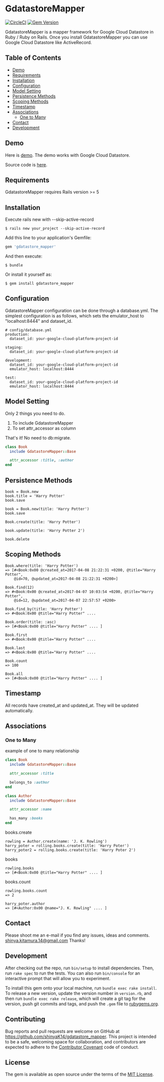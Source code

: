 # GdatastoreMapper
[![CircleCI](https://circleci.com/gh/shinyaK14/gdatastore_mapper/tree/master.svg?style=svg)](https://circleci.com/gh/shinyaK14/gdatastore_mapper/tree/master)  [![Gem Version](https://badge.fury.io/rb/gdatastore_mapper.svg)](https://badge.fury.io/rb/gdatastore_mapper)

GdatastoreMapper is a mapper framework for Google Cloud Datastore in Ruby / Ruby on Rails.
Once you install GdatastoreMapper you can use Google Cloud Datastore like ActiveRecord.

## Table of Contents
- [Demo](#demo)
- [Requirements](#requirements)
- [Installation](#installation)
- [Configuration](#configuration)
- [Model Setting](#model-setting)
- [Persistence Methods](#persistence-methods)
- [Scoping Methods](#scoping-methods)
- [Timestamp](#timestamp)
- [Associations](#associations)
  - [One to Many](#one-to-many)
- [Contact](#contact)
- [Development](#development)

## Demo

Here is [demo](https://gdatastore-mapper-sample.appspot.com/). The demo works with Google Cloud Datastore.

Source code is [here](https://github.com/shinyaK14/gdatastore_mapper/tree/master/rails_example).

## Requirements

GdatastoreMapper requires Rails version >= 5


## Installation

Execute rails new with --skip-active-record
```
$ rails new your_project --skip-active-record
```

Add this line to your application's Gemfile:

```ruby
gem 'gdatastore_mapper'
```

And then execute:

    $ bundle

Or install it yourself as:

    $ gem install gdatastore_mapper

## Configuration

GdatastoreMapper configuration can be done through a database.yml. The simplest configuration is as follows, which sets the emulator_host to "localhost:8444" and dataset_id.

```
# config/database.yml
production:
  dataset_id: your-google-cloud-platform-project-id

staging:
  dataset_id: your-google-cloud-platform-project-id

development:
  dataset_id: your-google-cloud-platform-project-id
  emulator_host: localhost:8444

test:
  dataset_id: your-google-cloud-platform-project-id
  emulator_host: localhost:8444
```

## Model Setting

Only 2 things you need to do.

1. To include GdatastoreMapper
2. To set attr_accessor as column

That's it! No need to db:migrate.

```ruby
class Book
  include GdatastoreMapper::Base

  attr_accessor :title, :author
end
```

## Persistence Methods

```
book = Book.new
book.title = 'Harry Potter'
book.save
```
```
book = Book.new(title: 'Harry Potter')
book.save
```
```
Book.create(title: 'Harry Potter')
```
```
book.update(title: 'Harry Potter 2')
```
```
book.delete
```

## Scoping Methods

```
Book.where(title: 'Harry Potter')
=> [#<Book:0x00 @created_at=2017-04-08 21:22:31 +0200, @title="Harry Potter",
    @id=70, @updated_at=2017-04-08 21:22:31 +0200>]
```
```
Book.find(12)
=> #<Book:0x00 @created_at=2017-04-07 10:03:54 +0200, @title="Harry Potter",
    @id=12, @updated_at=2017-04-07 22:57:57 +0200>
```
```
Book.find_by(title: 'Harry Potter')
=> #<Book:0x00 @title="Harry Potter" ....
```
```
Book.order(title: :asc)
=> [#<Book:0x00 @title="Harry Potter" .... ]
```

```
Book.first
=> #<Book:0x00 @title="Harry Potter" ....
```
```
Book.last
=> #<Book:0x00 @title="Harry Potter" ....
```
```
Book.count
=> 100
```
```
Book.all
=> [#<Book:0x00 @title="Harry Potter" .... ]
```

## Timestamp

All records have created_at and updated_at. They will be updated automatically.

## Associations

### One to Many

example of one to many relationship

```ruby
class Book
  include GdatastoreMapper::Base

  attr_accessor :title

  belongs_to :author
end
```

```ruby
class Author
  include GdatastoreMapper::Base

  attr_accessor :name

  has_many :books
end
```

books.create
```
rowling = Author.create(name: 'J. K. Rowling')
harry_poter = rolling.books.create(title: 'Harry Poter')
harry_poter2 = rolling.books.create(title: 'Harry Poter 2')
```
books
```
rowling.books
=> [#<Book:0x00 @title="Harry Potter" .... ]
```

books.count
```
rowling.books.count
=> 2
```
```
harry_poter.author
=> [#<Author:0x00 @name="J. K. Rowling" .... ]
```

## Contact

Please shoot me an e-mail if you find any issues, ideas and comments. shinya.kitamura.14@gmail.com
Thanks!

## Development

After checking out the repo, run `bin/setup` to install dependencies. Then, run `rake spec` to run the tests. You can also run `bin/console` for an interactive prompt that will allow you to experiment.

To install this gem onto your local machine, run `bundle exec rake install`. To release a new version, update the version number in `version.rb`, and then run `bundle exec rake release`, which will create a git tag for the version, push git commits and tags, and push the `.gem` file to [rubygems.org](https://rubygems.org).

## Contributing

Bug reports and pull requests are welcome on GitHub at https://github.com/shinyaK14/gdatastore_mapper. This project is intended to be a safe, welcoming space for collaboration, and contributors are expected to adhere to the [Contributor Covenant](http://contributor-covenant.org) code of conduct.


## License

The gem is available as open source under the terms of the [MIT License](http://opensource.org/licenses/MIT).

